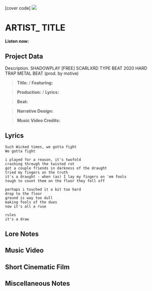 [cover code] ![](57175019_319474918741616_8502199518755923887_n.jpg)

# ARTIST_ TITLE

**Listen now:** 

## Project Data

Description. SHADOWPLAY  [FREE] SCARLXRD TYPE BEAT 2020  HARD TRAP METAL BEAT (prod. by motive)

> **Title:**  / **Featuring:** 

> **Production:**  / **Lyrics:** 

> **Beat:**

> **Narrative Design:**

> **Music Video Credits:**


## Lyrics

```
Such Wicked times, we gotta fight
We gotta fight 

i played for a reason, it's twofold
crashing through the twisted rot
got a couple friends in darkness of the draught
tried my fingers on the truth 
it's a draught - when (as) I lay my fingers on 'em fools
tough to count them on the floor they fell off

perhaps i touched it a bit too hard 
drop to the floor 
ground is way too dull
making fools of the dues
now it's all a ruse

rules
it's a draw

```

## Lore Notes

## Music Video

## Short Cinematic Film

## Miscellaneous Notes
